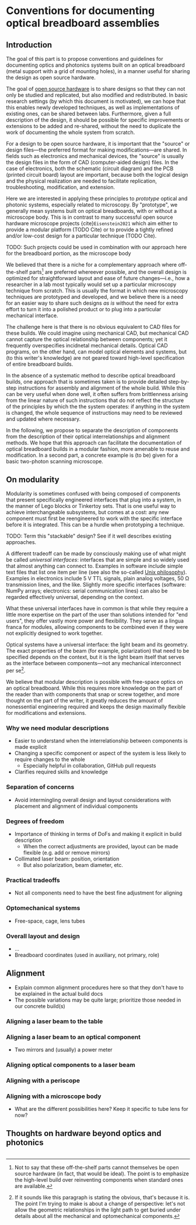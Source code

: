 <!--
This file is part of OpenScan-Hardware
Copyright 2023 OpenScan Contributors
SPDX-License-Identifier: CC-BY-SA-4.0
-->

# Conventions for documenting optical breadboard assemblies

## Introduction

The goal of this part is to propose conventions and guidelines for documenting
optics and photonics systems built on an optical breadboard (metal support with
a grid of mounting holes), in a manner useful for sharing the design as open
source hardware.

The goal of [open source hardware](https://www.oshwa.org/definition/) is to
share designs so that they can not only be studied and replicated, but also
modified and redistributed. In basic research settings (by which this document
is motivated), we can hope that this enables newly developed techniques, as
well as implementations of existing ones, can be shared between labs.
Furthermore, given a full description of the design, it should be possible for
specific improvements or extensions to be added and re-shared, without the need
to duplicate the work of documenting the whole system from scratch.

For a design to be open source hardware, it is important that the "source" or
design files—the preferred format for making modifications—are shared. In
fields such as electronics and mechanical devices, the "source" is usually the
design files in the form of CAD (computer-aided design) files. In the case of
electronics, both the schematic (circuit diagram) and the PCB (printed circuit
board) layout are important, because both the logical design and the physical
realization are needed to facilitate replication, troubleshooting,
modification, and extension.

Here we are interested in applying these principles to _prototype_ optical and
photonic systems, especially related to microscopy. By "prototype", we
generally mean systems built on optical breadboards, with or without a
microscope body. This is in contrast to many successful open source hardware
microscope projects {cite}`Eisenstein2021` which aim either to provide a
modular platform (TODO Cite) or to provide a tightly refined and/or low-cost
design for a particular technique (TODO Cite).

TODO: Such projects could be used in combination with our approach here for the
breadboard portion, as the microscope body

We believed that there is a niche for a complementary approach where
off-the-shelf parts[^ots-oshw] are preferred whereever possible, and the
overall design is optimized for straightforward layout and ease of future
changes—i.e., how a researcher in a lab most typically would set up a
particular microscopy technique from scratch. This is usually the format in
which new microscopy techniques are prototyped and developed, and we believe
there is a need for an easier way to share such designs _as is_ without the
need for extra effort to turn it into a polished product or to plug into a
particular mechanical interface.

The challenge here is that there is no obvious equivalent to CAD files for
these builds. We could imagine using mechanical CAD, but mechanical CAD cannot
capture the optical relationship between components; yet it frequently
overspecifies incidnetal mechanical details. Optical CAD programs, on the other
hand, can model optical elements and systems, but (to this writer's knowledge)
are not geared toward high-level specification of entire breadboard builds.

In the absence of a systematic method to describe optical breadboard builds,
one approach that is sometimes taken is to provide detailed step-by-step
instructions for assembly and alignment of the whole build. While this can be
very useful when done well, it often suffers from brittlenness arising from the
linear nature of such instructions that do not reflect the structure of the
principles by which the the system operates: if anything in the system is
changed, the whole sequence of instructions may need to be reviewed and updated
where necessary.

In the following, we propose to separate the description of components from the
description of their optical interrelationships and alignment methods. We hope
that this approach can facilitate the documentation of optical breadboard
builds in a modular fashion, more amenable to reuse and modification. In a
second part, a concrete example is (to be) given for a basic two-photon
scanning microscope.

## On modularity

Modularity is sometimes confused with being composed of components that present
specifically engineered interfaces that plug into a system, in the manner of
Lego blocks or Tinkertoy sets. That is one useful way to achieve
interchangeable subsystems, but comes at a cost: any new component must first
be reengineered to work with the specific interface before it is integrated.
This can be a hurdle when prototyping a technique.

TODO: Term this "stackable" design? See if it well describes existing
approaches.

A different tradeoff can be made by consciously making use of what might be
called _universal interfaces_: interfaces that are simple and so widely used
that almost anything can connect to. Examples in software include simple text
files that list one item per line (see also the so-called
[Unix philosophy](https://en.wikipedia.org/wiki/Unix_philosophy)). Examples in
electronics include 5 V TTL signals, plain analog voltages, 50 Ω transmission
lines, and the like. Slightly more specific interfaces (software: NumPy arrays;
electronics: serial communication lines) can also be regarded effectively
universal, depending on the context.

What these universal interfaces have in common is that while they require a
little more expertise on the part of the user than solutions intended for "end
users", they offer vastly more power and flexibility. They serve as a lingua
franca for modules, allowing components to be combined even if they were not
explicitly designed to work together.

Optical systems have a universal interface: the light beam and its geometry.
The exact properties of the beam (for example, polarization) that need to be
specified depends on the context, but it is the light beam itself that serves
as the interface between components—not any mechanical interconnect per
se[^obvious].

We believe that modular description is possible with free-space optics on an
optical breadboard. While this requires more knowledge on the part of the
reader than with components that snap or screw together, and more thought on
the part of the writer, it greatly reduces the amount of nonessential
engineering required and keeps the design maximally flexible for modifications
and extensions.

### Why we need modular descriptions

- Easier to understand when the interrelationship between components is made
  explicit
- Changing a specific component or aspect of the system is less likely to
  require changes to the whole
  - Especially helpful in collaboration, GitHub pull requests
- Clarifies required skills and knowledge

### Separation of concerns

- Avoid intermingling overall design and layout considerations with placement
  and alignment of individual components

### Degrees of freedom

- Importance of thinking in terms of DoFs and making it explicit in build
  description
  - When the correct adjustments are provided, layout can be made flexible
    (e.g. add or remove mirrors)
- Collimated laser beam: position, orientation
  - But also polarization, beam diameter, etc.

### Practical tradeoffs

- Not all components need to have the best fine adjustment for aligning

### Optomechanical systems

- Free-space, cage, lens tubes

### Overall layout and design

- ...
- Breadboard coordinates (used in auxiliary, not primary, role)

## Alignment

- Explain common alignment procedures here so that they don't have to be
  explained in the actual build docs
- The possible variations may be quite large; prioritize those needed in our
  concrete build(s)

### Aligning a laser beam to the table

### Aligning a laser beam to an optical component

- Two mirrors and (usually) a power meter

### Aligning optical components to a laser beam

### Aligning with a periscope

### Aligning with a microscope body

- What are the different possibilities here? Keep it specific to tube lens for
  now?

## Thoughts on hardware beyond optics and photonics

```{bibliography}
```

[^ots-oshw]: Not to say that these off-the-shelf parts cannot themselves be open source
    hardware (in fact, that would be ideal). The point is to emphasize the
    high-level build over reinventing components when standard ones are available.

[^obvious]: If it sounds like this paragraph is stating the obvious, that's because it is.
    The point I'm trying to make is about a change of perspective: let's not allow
    the geometric relationships in the light path to get buried under details about
    all the mechanical and optomechanical components.
